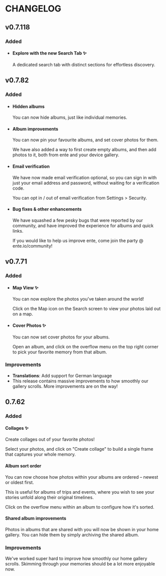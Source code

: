 # CHANGELOG


## v0.7.118

### Added
* #### Explore with the new Search Tab ✨

    A dedicated search tab with distinct sections for effortless discovery. 


## v0.7.82

### Added
* #### Hidden albums

    You can now hide albums, just like individual memories.

* #### Album improvements

    You can now pin your favourite albums, and set cover photos for them.

    We have also added a way to first create empty albums, and then add photos to it, both from ente and your device gallery.


* #### Email verification

    We have now made email verification optional, so you can sign in with just your email address and password, without waiting for a verification code.

    You can opt in / out of email verification from Settings > Security.


* #### Bug fixes & other enhancements

    We have squashed a few pesky bugs that were reported by our community, and have improved the experience for albums and quick links.

    If you would like to help us improve ente, come join the party @ ente.io/community!


## v0.7.71

### Added
* #### Map View ✨

    You can now explore the photos you've taken around the world!

    Click on the Map icon on the Search screen to view your photos laid out on a map.

* #### Cover Photos ✨
    You can now set cover photos for your albums.

    Open an album, and click on the overflow menu on the top right corner to pick your favorite memory from that album.

### Improvements

* **Translations**: Add support for German language
* This release contains massive improvements to how smoothly our gallery 
 scrolls. More improvements are on the way!



## 0.7.62

### Added
#### Collages ✨

Create collages out of your favorite photos!

Select your photos, and click on "Create collage" to build a single frame that captures your whole memory.


#### Album sort order

You can now choose how photos within your albums are ordered – newest or oldest first.

This is useful for albums of trips and events, where you wish to see your stories unfold along their original timelines.

Click on the overflow menu within an album to configure how it's sorted.


#### Shared album improvements

Photos in albums that are shared with you will now be shown in your home gallery. You can hide them by simply archiving the shared album.


### Improvements


We've worked super hard to improve how smoothly our home gallery scrolls. Skimming through your memories should be a lot more enjoyable now.